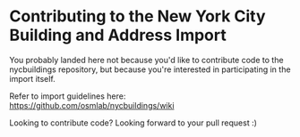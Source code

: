 Contributing to the New York City Building and Address Import
=============================================================

You probably landed here not because you'd like to contribute code to the
nycbuildings repository, but because you're interested in participating in
the import itself.

Refer to import guidelines here: https://github.com/osmlab/nycbuildings/wiki

Looking to contribute code? Looking forward to your pull request :)

